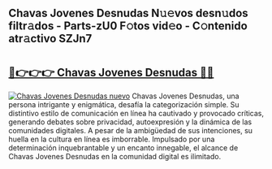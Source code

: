 ## Chavas Jovenes Desnudas N𝚞𝚎vos desn𝚞dos filtr𝚊dos - Parts-zU0 F𝚘tos vid𝚎o - C𝚘ntenido atr𝚊ctivo SZJn7

# <h2><a href="http://mb6ujb.tromn.icu/?c=Chavas+Jovenes+Desnudas">🔗👉👉👉 Chavas Jovenes Desnudas 🔗🔗</a></h2>

[![Chavas Jovenes Desnudas nuevo](https://i.imgur.com/pEAQMta.gif)](http://mb6ujb.tromn.icu/?c=Chavas+Jovenes+Desnudas)
Chavas Jovenes Desnudas, una persona intrigante y enigmática, desafía la categorización simple. Su distintivo estilo de comunicación en línea ha cautivado y provocado críticas, generando debates sobre privacidad, autoexpresión y la dinámica de las comunidades digitales. A pesar de la ambigüedad de sus intenciones, su huella en la cultura en línea es imborrable. Impulsado por una determinación inquebrantable y un encanto innegable, el alcance de Chavas Jovenes Desnudas en la comunidad digital es ilimitado.
